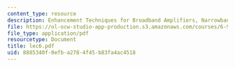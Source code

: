 ```yaml
---
content_type: resource
description: Enhancement Techniques for Broadband Amplifiers, Narrowband Amplifiers
file: https://ol-ocw-studio-app-production.s3.amazonaws.com/courses/6-976-high-speed-communication-circuits-and-systems-spring-2003/8885340f0efba2784f45b83fa4ac4518_lec6.pdf
file_type: application/pdf
resourcetype: Document
title: lec6.pdf
uid: 8885340f-0efb-a278-4f45-b83fa4ac4518
---
```

